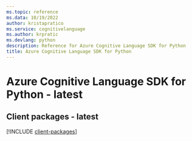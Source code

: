 ```yaml
---
ms.topic: reference
ms.data: 10/19/2022
author: kristapratico
ms.service: cognitivelanguage
ms.author: krpratic
ms.devlang: python
description: Reference for Azure Cognitive Language SDK for Python
title: Azure Cognitive Language SDK for Python
---
```

# Azure Cognitive Language SDK for Python - latest

## Client packages - latest
[!INCLUDE [client-packages](cognitive-language-client-index.md)]